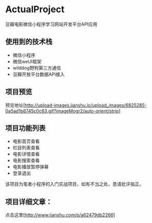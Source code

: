 # ActualProject
豆瓣电影微信小程序学习网站开发平台API应用

##  使用到的技术栈
- 微信小程序
- 微信weUI框架
- wilddog野狗第三方通信
- 豆瓣开放平台数据APi接入

## 项目预览
预览地址[http://upload-images.jianshu.io/upload_images/6825285-0a5ad1b8745c0c63.gif?imageMogr2/auto-orient/strip]

## 项目功能列表
- 电影首页查看
- 栏目列表查看
- 电影详情查看
- 电影搜索查看
- 电影播放暂停弹幕
- 登录退出

该项目为笔者小程序的入门实战项目，如有不当之处，恳请批评指正。

## 项目详细文章：
点击这里[http://www.jianshu.com/p/a62479db2266]
